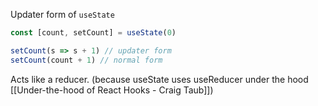 Updater form of `useState`

```jsx
const [count, setCount] = useState(0)

setCount(s => s + 1) // updater form
setCount(count + 1) // normal form
```

Acts like a reducer. (because useState uses useReducer under the hood [[Under-the-hood of React Hooks - Craig Taub]])

